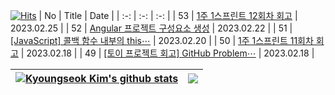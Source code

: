 [![Hits](https://hits.seeyoufarm.com/api/count/incr/badge.svg?url=https%3A%2F%2Fgithub.com%2F0xe82de%2Fhit-counter&count_bg=%23000000&title_bg=%2300264D&icon=&icon_color=%23E7E7E7&title=hits&edge_flat=false)](https://hits.seeyoufarm.com)
| No | Title | Date |
| :-: | :-: | :-: |
| 53 | [1주 1스프린트 12회차 회고](https://0xe82de.tistory.com/53) | 2023.02.25 |
| 52 | [Angular 프로젝트 구성요소 생성](https://0xe82de.tistory.com/52) | 2023.02.22 |
| 51 | [[JavaScript] 콜백 함수 내부의 this⋯](https://0xe82de.tistory.com/51) | 2023.02.20 |
| 50 | [1주 1스프린트 11회차 회고](https://0xe82de.tistory.com/50) | 2023.02.18 |
| 49 | [[토이 프로젝트 회고] GitHub Problem⋯](https://0xe82de.tistory.com/49) | 2023.02.18 |

| <a href="https://github.com/0xe82de/github-readme-stats"><img align="center" src="https://github-readme-stats.vercel.app/api?username=0xe82de&show_icons=true&include_all_commits=true&theme=graywhite&hide_border=true" alt="Kyoungseok Kim's github stats" /></a> | <a href="https://github.com/0xe82de/github-readme-stats"><img align="center" src="https://github-readme-stats.vercel.app/api/top-langs/?username=0xe82de&layout=compact&theme=graywhite&hide_border=true" /></a> |
| - | - |
